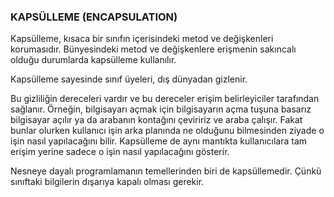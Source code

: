 ### KAPSÜLLEME (ENCAPSULATION)​
Kapsülleme, kısaca bir sınıfın içerisindeki metod ve değişkenleri korumasıdır. Bünyesindeki metod ve değişkenlere erişmenin sakıncalı olduğu durumlarda kapsülleme kullanılır. ​

Kapsülleme sayesinde sınıf üyeleri, dış dünyadan gizlenir. ​

Bu gizliliğin dereceleri vardır ve bu dereceler erişim belirleyiciler tarafından sağlanır.​
Örneğin, bilgisayarı açmak için bilgisayarın açma tuşuna basarız bilgisayar açılır ya da arabanın kontağını çeviririz ve araba çalışır. Fakat bunlar olurken kullanıcı işin arka planında ne olduğunu bilmesinden ziyade o işin nasıl yapılacağını bilir. Kapsülleme de aynı mantıkta kullanıcılara tam erişim yerine sadece o işin nasıl yapılacağını gösterir.​

Nesneye dayalı programlamanın temellerinden biri de kapsüllemedir. Çünkü sınıftaki bilgilerin dışarıya kapalı olması gerekir.​
